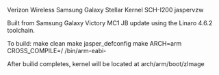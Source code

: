 Verizon Wireless Samsung Galaxy Stellar Kernel SCH-I200 jaspervzw

Built from Samsung Galaxy Victory MC1 JB update using the Linaro 4.6.2 toolchain.

To build:
make clean
make jasper_defconfig
make ARCH=arm CROSS_COMPILE=/ <path-to-toolchain-folder> /bin/arm-eabi-

After builid completes, kernel will be located at arch/arm/boot/zImage
